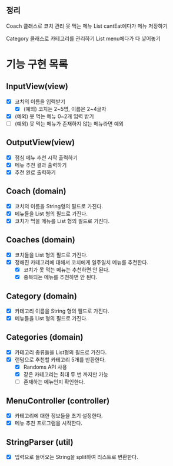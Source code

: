 ## 정리

Coach 클래스로 코치 관리
못 먹는 메뉴 List<String> cantEat에다가 메뉴 저장하기

Category 클래스로 카테고리를 관리하기
List<String> menu에다가 다 넣어놓기

# 기능 구현 목록

## InputView(view)
- [x] 코치의 이름을 입력받기
  - [x] (예외) 코치는 2~5명, 이름은 2~4글자
- [x] (예외) 못 먹는 메뉴 0~2개 입력 받기
- [ ] (예외) 못 먹는 메뉴가 존재하지 않는 메뉴라면 예외
## OutputView(view)
- [x] 점심 메뉴 추천 시작 출력하기
- [x] 메뉴 추천 결과 출력하기
- [x] 추천 완료 출력하기

## Coach (domain)
- [x] 코치의 이름을 String형의 필드로 가진다.
- [x] 메뉴들을 List<String> 형의 필드로 가진다.
- [x] 코치가 먹을 메뉴를 List<String> 형의 필드로 가진다.

## Coaches (domain)
- [x] 코치들을 List<Coach> 형의 필드로 가진다.
- [x] 정해진 카테고리에 대해서 코치에게 일주일치 메뉴를 추천한다.
  - [x] 코치가 못 먹는 메뉴는 추천하면 안 된다.
  - [x] 중복되는 메뉴를 추천하면 안 된다.
## Category (domain)
- [x] 카테고리 이름을 String 형의 필드로 가진다.
- [x] 메뉴들을 List<String> 형의 필드로 가진다.

## Categories (domain)
- [x] 카테고리 종류들을 List<Category>형의 필드로 가진다.
- [x] 랜덤으로 추천할 카테고리 5개를 반환한다.
  - [x] Randoms API 사용
  - [x] 같은 카테고리는 최대 두 번 까지만 가능
  - [ ] 존재하는 메뉴인지 확인한다.

## MenuController (controller)
- [x] 카테고리에 대한 정보들을 초기 설정한다.
- [x] 메뉴 추천 프로그램을 시작한다.
## StringParser (util)
- [x] 입력으로 들어오는 String을 split하여 리스트로 변환한다.